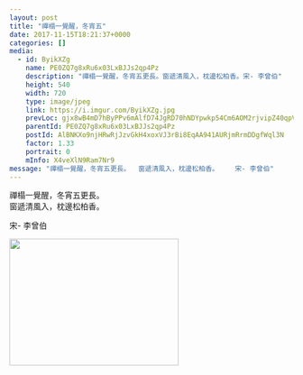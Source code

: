 ```yaml
---
layout: post
title: "禪榻一覺醒，冬宵五" 
date: 2017-11-15T18:21:37+0000 
categories: [] 
media:
  - id: ByikXZg
    name: PE0ZQ7g8xRu6x03LxBJJs2qp4Pz
    description: "禪榻一覺醒，冬宵五更長。窗遞清風入，枕邊松柏香。宋- 李曾伯"   
    height: 540
    width: 720
    type: image/jpeg
    link: https://i.imgur.com/ByikXZg.jpg
    prevLoc: gjx8wB4mD7hByPPv6mAlfD74JgRD70hNDYpwkp54Cm6AOM2rjvipZ40qpVpWhRy73yz25rIOLNJ7YqR2SPZDnGvqmGH96wPqO8RBslXxMkPAjBCYzkjP17vWfK85DOR5P5Up2NjvpJByH6pPNLwZzzfN6KEpMMRvUqgp8qm57xtX116r7VpBsBYqJyywEPfWv9194n0gIO9X1yQ76jFLAlVD6NQMfQjn9l0qlOcDo5MAXW9OfxwE6YZz6NSQw4G2KKqKt9O
    parentId: PE0ZQ7g8xRu6x03LxBJJs2qp4Pz
    postId: AlBNKXo9njHRwRjJzvGkH4xoxVJ3rBi8EqAA941AURjmRrmDDgfWql3N
    factor: 1.33
    portrait: 0
    mInfo: X4veXlN9Ram7Nr9
message: "禪榻一覺醒，冬宵五更長。  窗遞清風入，枕邊松柏香。    宋- 李曾伯"
---
```


禪榻一覺醒，冬宵五更長。  
窗遞清風入，枕邊松柏香。  
  
宋- 李曾伯


[//]: #media:  
<a href="https://i.imgur.com/ByikXZg.jpg"><img src="https://i.imgur.com/ByikXZg.jpg" height="225" width="300" /></a> 
 
